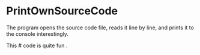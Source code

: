 # PrintOwnSourceCode
The program opens the source code file, reads it line by line, and prints it to the console interestingly.

This # code is quite fun .